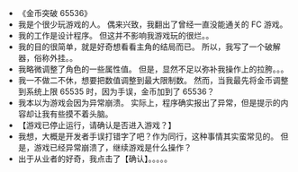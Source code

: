 - 《金币突破 65536》
- 我是个很少玩游戏的人。
  偶来兴致，我翻出了曾经一直没能通关的 FC 游戏。
- 我的工作是设计程序。
  但这并不影响我游戏玩的很烂。。
- 我的目的很简单，就是好奇想看看主角的结局而已。
  所以，我写了一个破解器，俗称外挂。。
- 我略微调整了角色的一些属性值。
  但是，显然不足以弥补我操作上的拉胯。。。
- 我一不做二不休，想要把数值调整到最大限制数。
  然而，当我最先将金币调整到系统上限 65535 时，因为手误，金币加到了 65536？
- 我本以为游戏会因为异常崩溃。
  实际上，程序确实报出了异常，但是提示的内容却让我有些摸不着头脑。
- 【游戏已停止运行，请确认是否进入游戏？】
- 我想，大概是开发者手误打错字了吧？作为同行，这种事情其实蛮常见的。
  但是，游戏已经异常崩溃了，继续游戏是什么操作？
- 出于从业者的好奇，我点击了【确认】。。。。。